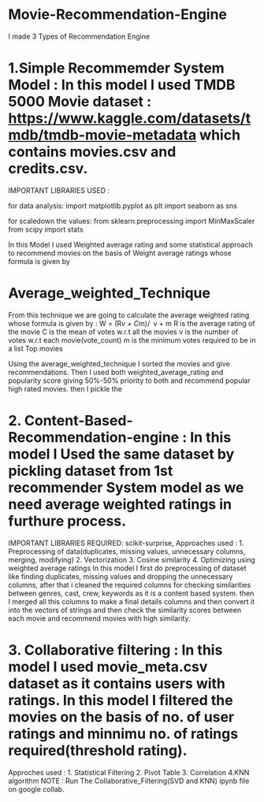 # Movie-Recommendation-Engine
I made 3 Types of Recommendation Engine 

# 1.Simple Recommemder System Model : In this model I used TMDB 5000 Movie dataset : https://www.kaggle.com/datasets/tmdb/tmdb-movie-metadata which contains movies.csv and credits.csv.

IMPORTANT LIBRARIES USED :

for data analysis:
import matplotlib.pyplot as plt
import seaborn as sns

for scaledown the values:
from sklearn.preprocessing import MinMaxScaler
from scipy import stats

In this Model I used Weighted average rating and some statistical approach to recommend movies on the basis of Weight average ratings
whose formula is given by 
                      
# Average_weighted_Technique
From this technique we are going to calculate the average weighted rating whose formula is given by : 
W = (R*v + C*m)/ v + m 
R is the average rating of the movie
C is the mean of votes w.r.t all the movies
v is the number of votes w.r.t each movie(vote_count)
m is the minimum votes required to be in a list Top movies 

Using the average_weighted_technique I sorted the movies and give recommendations. Then I used both weighted_average_rating and popularity score giving 50%-50% priority to both and recommend popular high rated movies. then I pickle the 

# 2. Content-Based-Recommendation-engine : In this model I Used the same dataset by pickling dataset from 1st recommender System model as we need average weighted ratings in furthure process.

IMPORTANT LIBRARIES REQUIRED: scikit-surprise, 
Approaches used : 1. Preprocessing of data(duplicates, missing values, unnecessary columns, merging, modifying)
                  2. Vectorization
                  3. Cosine similarity
                  4. Optimizing using weighted average ratings
In this model I first do preprocessing of dataset like finding duplicates, missing values and dropping the unnecessary columns, after that i cleaned the required columns for checking similarities between genres, cast, crew, keywords as it is a content based system. then I merged all this columns to make a final details columns and then convert it into the vectors of strings and then check the similarity scores between each movie and recommend movies with high similarity.

# 3. Collaborative filtering : In this model I used movie_meta.csv dataset as it contains users with ratings. In this model I filtered the movies on the basis of no. of user ratings and minnimu no. of ratings required(threshold rating).

Approches used : 1. Statistical Filtering
                 2. Pivot Table
                 3. Correlation
                 4.KNN algorithm 
NOTE : Run The Collaborative_Filtering(SVD and KNN) ipynb file on google collab.             
